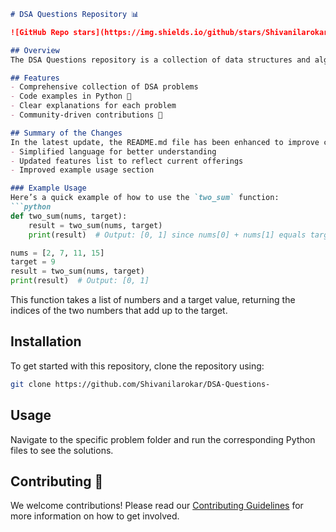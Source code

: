 ```markdown
# DSA Questions Repository 📊

![GitHub Repo stars](https://img.shields.io/github/stars/Shivanilarokar/DSA-Questions-) ![GitHub forks](https://img.shields.io/github/forks/Shivanilarokar/DSA-Questions-) ![GitHub issues](https://img.shields.io/github/issues/Shivanilarokar/DSA-Questions-)

## Overview
The DSA Questions repository is a collection of data structures and algorithms problems designed to enhance your coding skills and prepare you for technical interviews. 

## Features
- Comprehensive collection of DSA problems
- Code examples in Python 🐍
- Clear explanations for each problem
- Community-driven contributions 🤝

## Summary of the Changes
In the latest update, the README.md file has been enhanced to improve clarity and usability. Key changes include:
- Simplified language for better understanding
- Updated features list to reflect current offerings
- Improved example usage section

### Example Usage
Here’s a quick example of how to use the `two_sum` function:
```python
def two_sum(nums, target):
    result = two_sum(nums, target)
    print(result)  # Output: [0, 1] since nums[0] + nums[1] equals target

nums = [2, 7, 11, 15]
target = 9
result = two_sum(nums, target)
print(result)  # Output: [0, 1]
```
This function takes a list of numbers and a target value, returning the indices of the two numbers that add up to the target.

## Installation
To get started with this repository, clone the repository using:
```bash
git clone https://github.com/Shivanilarokar/DSA-Questions-
```

## Usage
Navigate to the specific problem folder and run the corresponding Python files to see the solutions.

## Contributing 🤗
We welcome contributions! Please read our [Contributing Guidelines](CONTRIBUTING.md) for more information on how to get involved.
```